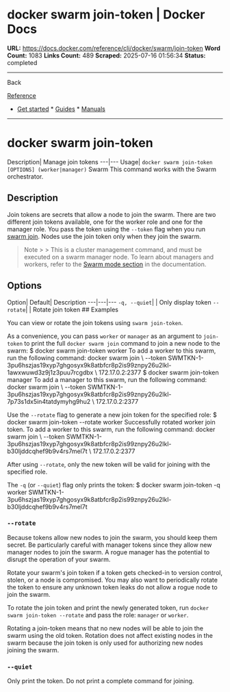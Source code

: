 # docker swarm join-token | Docker Docs

**URL:** https://docs.docker.com/reference/cli/docker/swarm/join-token
**Word Count:** 1083
**Links Count:** 489
**Scraped:** 2025-07-16 01:56:34
**Status:** completed

---

Back

[Reference](https://docs.docker.com/reference/)

  * [Get started](https://docs.docker.com/get-started/)   * [Guides](https://docs.docker.com/guides/)   * [Manuals](https://docs.docker.com/manuals/)

* * *

# docker swarm join-token

Description| Manage join tokens   ---|---   Usage| `docker swarm join-token [OPTIONS] (worker|manager)`      Swarm This command works with the Swarm orchestrator.

## Description

Join tokens are secrets that allow a node to join the swarm. There are two different join tokens available, one for the worker role and one for the manager role. You pass the token using the `--token` flag when you run [swarm join](https://docs.docker.com/reference/cli/docker/swarm/join/). Nodes use the join token only when they join the swarm.

> Note >  > This is a cluster management command, and must be executed on a swarm manager node. To learn about managers and workers, refer to the [Swarm mode section](https://docs.docker.com/engine/swarm/) in the documentation.

## Options

Option| Default| Description   ---|---|---   `-q, --quiet`| | Only display token   `--rotate`| | Rotate join token      ## Examples

You can view or rotate the join tokens using `swarm join-token`.

As a convenience, you can pass `worker` or `manager` as an argument to `join-token` to print the full `docker swarm join` command to join a new node to the swarm:               $ docker swarm join-token worker          To add a worker to this swarm, run the following command:              docker swarm join \         --token SWMTKN-1-3pu6hszjas19xyp7ghgosyx9k8atbfcr8p2is99znpy26u2lkl-1awxwuwd3z9j1z3puu7rcgdbx \         172.17.0.2:2377          $ docker swarm join-token manager          To add a manager to this swarm, run the following command:              docker swarm join \         --token SWMTKN-1-3pu6hszjas19xyp7ghgosyx9k8atbfcr8p2is99znpy26u2lkl-7p73s1dx5in4tatdymyhg9hu2 \         172.17.0.2:2377     

Use the `--rotate` flag to generate a new join token for the specified role:               $ docker swarm join-token --rotate worker          Successfully rotated worker join token.          To add a worker to this swarm, run the following command:              docker swarm join \         --token SWMTKN-1-3pu6hszjas19xyp7ghgosyx9k8atbfcr8p2is99znpy26u2lkl-b30ljddcqhef9b9v4rs7mel7t \         172.17.0.2:2377     

After using `--rotate`, only the new token will be valid for joining with the specified role.

The `-q` \(or `--quiet`\) flag only prints the token:               $ docker swarm join-token -q worker          SWMTKN-1-3pu6hszjas19xyp7ghgosyx9k8atbfcr8p2is99znpy26u2lkl-b30ljddcqhef9b9v4rs7mel7t     

### `--rotate`

Because tokens allow new nodes to join the swarm, you should keep them secret. Be particularly careful with manager tokens since they allow new manager nodes to join the swarm. A rogue manager has the potential to disrupt the operation of your swarm.

Rotate your swarm's join token if a token gets checked-in to version control, stolen, or a node is compromised. You may also want to periodically rotate the token to ensure any unknown token leaks do not allow a rogue node to join the swarm.

To rotate the join token and print the newly generated token, run `docker swarm join-token --rotate` and pass the role: `manager` or `worker`.

Rotating a join-token means that no new nodes will be able to join the swarm using the old token. Rotation does not affect existing nodes in the swarm because the join token is only used for authorizing new nodes joining the swarm.

### `--quiet`

Only print the token. Do not print a complete command for joining.
